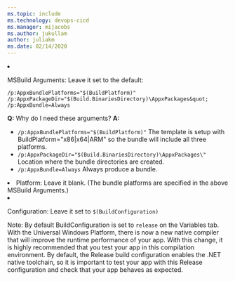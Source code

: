 ```yaml
---
ms.topic: include
ms.technology: devops-cicd
ms.manager: mijacobs
ms.author: jukullam
author: juliakm
ms.date: 02/14/2020
---
```


<li><p>MSBuild Arguments: Leave it set to the default:</p>
<pre style="margin-bottom: 0px;"><code>/p:AppxBundlePlatforms=&quot;$(BuildPlatform)&quot; /p:AppxPackageDir=&quot;$(Build.BinariesDirectory)\AppxPackages&amp;quot; /p:AppxBundle=Always
</code></pre>
<p><strong>Q:</strong> Why do I need these arguments? <strong>A:</strong></p>
<ul>
<li><code>/p:AppxBundlePlatforms=&quot;$(BuildPlatform)&quot;</code> The template is setup with BuildPlatform=&quot;x86|x64|ARM&quot; so the bundle will include all three platforms.
</li>
<li><code>/p:AppxPackageDir=&quot;$(Build.BinariesDirectory)\AppxPackages\&quot;</code> Location where the bundle directories are created.
</li>
<li><code>/p:AppxBundle=Always</code> Always produce a bundle.
</li>
</ul>
</li>
<li>Platform: Leave it blank. (The bundle platforms are specified in the above MSBuild Arguments.)
</li>
<li><p>Configuration: Leave it set to <code>$(BuildConfiguration)</code></p>
<p>Note: By default BuildConfiguration is set to <code>release</code> on the Variables tab. With the Universal Windows Platform, there is now a new native compiler that will improve the runtime performance of your app. With this change, it is highly recommended that you test your app in this compilation environment. By default, the Release build configuration enables the .NET native toolchain, so it is important to test your app with this Release configuration and check that your app behaves as expected.
</p>
</li>
